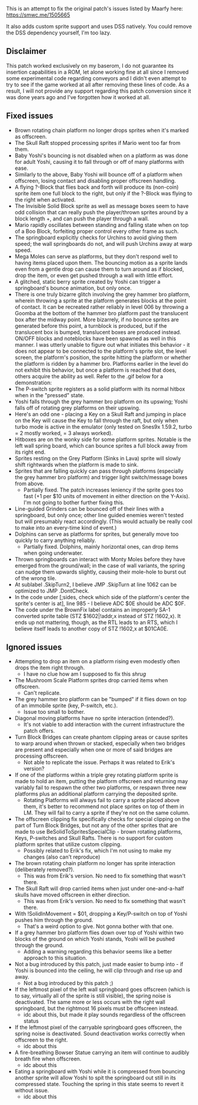 This is an attempt to fix the original patch's issues listed by Maarfy here: https://smwc.me/1505665

It also adds custom sprite support and uses DSS natively. You could remove the DSS dependency yourself, I'm too lazy.

## Disclaimer
This patch worked exclusively on my baserom, I do not guarantee its insertion capabilities in a ROM, let alone working fine at all since I removed some experimental code regarding conveyors and I didn't even attempt to try to see if the game worked at all after removing these lines of code. As a result, I will not provide any support regarding this patch conversion since it was done years ago and I've forgotten how it worked at all.

## Fixed issues
- Brown rotating chain platform no longer drops sprites when it's marked as offscreen.
- The Skull Raft stopped processing sprites if Mario went too far from them.
- Baby Yoshi's bouncing is not disabled when on a platform as was done for adult Yoshi, causing it to fall through or off of many platforms with ease.
- Similarly to the above, Baby Yoshi will bounce off of a platform when offscreen, losing contact and disabling proper offscreen handling.
- A flying ?-Block that flies back and forth will produce its (non-coin) sprite item one full block to the right, but only if the ?-Block was flying to the right when activated.
- The Invisible Solid Block sprite as well as message boxes seem to have odd collision that can really push the player/thrown sprites around by a block length +, and can push the player through a wall.
- Mario rapidly oscillates between standing and falling state when on top of a Boo Block, forfeiting proper control every other frame as such.
- The springboard explicitly checks for Urchins to avoid giving them speed; the wall springboards do not, and will push Urchins away at warp speed.
- Mega Moles can serve as platforms, but they don't respond well to having items placed upon them. The bouncing motion as a sprite lands even from a gentle drop can cause them to turn around as if blocked, drop the item, or even get pushed through a wall with little effort.
- A glitched, static berry sprite created by Yoshi can trigger a springboard's bounce animation, but only once.
- There is one truly bizarre glitch involving the grey hammer bro platform, wherein throwing a sprite at the platform generates blocks at the point of contact. It can be recreated rather reliably in level 006 by throwing a Goomba at the bottom of the hammer bro platform past the translucent box after the midway point. More bizarrely, if no bounce sprites are generated before this point, a turnblock is produced, but if the translucent box is bumped, translucent boxes are produced instead. ON/OFF blocks and noteblocks have been spawned as well in this manner. I was utterly unable to figure out what initiates this behavior - it does not appear to be connected to the platform's sprite slot, the level screen, the platform's position, the sprite hitting the platform or whether the platform is ridden by a hammer bro. Platforms earlier in the level do not exhibit this behavior, but once a platform is reached that does, others acquire the ability as well. Refer to the .gif below for a demonstration:
- The P-switch sprite registers as a solid platform with its normal hitbox when in the "pressed" state.
- Yoshi falls through the grey hammer bro platform on its upswing; Yoshi falls off of rotating grey platforms on their upswing.
- Here's an odd one - placing a Key on a Skull Raft and jumping in place on the Key will cause the Key to fall through the raft, but only when turbo mode is active in the emulator (only tested on Snes9x 1.59.2, turbo = 2 mostly worked, = 3 always worked).
- Hitboxes are on the wonky side for some platform sprites. Notable is the left wall spring board, which can bounce sprites a full block away from its right end.
- Sprites resting on the Grey Platform (Sinks in Lava) sprite will slowly shift rightwards when the platform is made to sink.
- Sprites that are falling quickly can pass through platforms (especially the grey hammer bro platform) and trigger light switch/message boxes from above.
    - Partially fixed. The patch increases leniency if the sprite goes too fast (+1 per $10 units of movement in either direction on the Y-Axis). I'm not going to bother further fixing this.
- Line-guided Grinders can be bounced off of their lines with a springboard, but only once; other line guided enemies weren't tested but will presumably react accordingly. (This would actually be really cool to make into an every-time kind of event.)
- Dolphins can serve as platforms for sprites, but generally move too quickly to carry anything reliably.
    - Partially fixed. Dolphins, mainly horizontal ones, can drop items when going underwater.
- Thrown springboards can interact with Monty Moles before they have emerged from the ground/wall; in the case of wall variants, the spring can nudge them upwards slightly, causing their mole-hole to burst out of the wrong tile.
- At sublabel .SkipTurn2, I believe JMP .SkipTurn at line 1062 can be optimized to JMP .DontCheck.
- In the code under [;sides, check which side of the platform's center the sprite's center is at], line 985 - I believe ADC $0E should be ADC $0F.
- The code under the BrownFix label contains an improperly SA-1 converted sprite table (STZ $1602|!addr,x instead of STZ !1602,x). It ends up not mattering, though, as the RTL leads to an RTS, which I believe itself leads to another copy of STZ !1602,x at $01CA0E.

## Ignored issues
- Attempting to drop an item on a platform rising even modestly often drops the item right through.
    - I have no clue how am I supposed to fix this *shrug*
- The Mushroom Scale Platform sprites drop carried items when offscreen.
    - Can't replicate.
- The grey hammer bro platform can be "bumped" if it flies down on top of an immobile sprite (key, P-switch, etc.).
    - Issue too small to bother.
- Diagonal moving platforms have no sprite interaction (intended?).
    - It's not viable to add interaction with the current infrastructure the patch offers.
- Turn Block Bridges can create phantom clipping areas or cause sprites to warp around when thrown or stacked, especially when two bridges are present and especially when one or more of said bridges are processing offscreen.
    - Not able to replicate the issue. Perhaps it was related to Erik's version?
- If one of the platforms within a triple grey rotating platform sprite is made to hold an item, putting the platform offscreen and returning may variably fail to respawn the other two platforms, or respawn three new platforms plus an additional platform carrying the deposited sprite.
    - Rotating Platforms will always fail to carry a sprite placed above them, it's better to recommend not place sprites on top of them in LM. They will fail to carry a sprite if they're not on the same column.
- The offscreen clipping fix specifically checks for special clipping on the part of Turn Block Bridges, but not any of the other sprites that are made to use BeSolidToSpritesSpecialClip - brown rotating platforms, Keys, P-switches and Skull Rafts. There is no support for custom platform sprites that utilize custom clipping.
    - Possibly related to Erik's fix, which I'm not using to make my changes (also can't reproduce)
- The brown rotating chain platform no longer has sprite interaction (deliberately removed?).
    - This was from Erik's version. No need to fix something that wasn't there.
- The Skull Raft will drop carried items when just under one-and-a-half skulls have moved offscreen in either direction.
    - This was from Erik's version. No need to fix something that wasn't there.
- With !SolidInMovement = $01, dropping a Key/P-switch on top of Yoshi pushes him through the ground.
    - That's a weird option to give. Not gonna bother with that one.
- If a grey hammer bro platform flies down over top of Yoshi within two blocks of the ground on which Yoshi stands, Yoshi will be pushed through the ground.
    - Adding a warning regarding this behavior seems like a better approach to this situation.
- Not a bug introduced by this patch, just made easier to bump into - if Yoshi is bounced into the ceiling, he will clip through and rise up and away.
    - Not a bug introduced by this patch ;)
- If the leftmost pixel of the left wall springboard goes offscreen (which is to say, virtually all of the sprite is still visible), the spring noise is deactivated. The same more or less occurs with the right wall springboard, but the rightmost 16 pixels must be offscreen instead.
    - idc about this, but made it play sounds regardless of the offscreen status
- If the leftmost pixel of the carryable springboard goes offscreen, the spring noise is deactivated. Sound deactivation works correctly when offscreen to the right.
    - idc about this
- A fire-breathing Bowser Statue carrying an item will continue to audibly breath fire when offscreen.
    - idc about this
- Eating a springboard with Yoshi while it is compressed from bouncing another sprite will allow Yoshi to spit the springboard out still in its compressed state. Touching the spring in this state seems to revert it without issue.
    - idc about this
